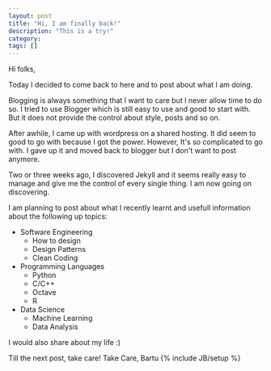 ```yaml
---
layout: post
title: "Hi, I am finally back!"
description: "This is a try!"
category: 
tags: []
---
```

Hi folks,

Today I decided to come back to here and to post about what I am doing.

Blogging is always something that I want to care but I never allow time to do so. I tried to use Blogger which is still easy to use and good to start with. But it does not provide the control about style, posts and so on.

After awhile, I came up with wordpress on a shared hosting. It did seem to good to go with because I got the power. However, It's so complicated to go with. I gave up it and moved back to blogger but I don't want to post anymore. 

Two or three weeks ago, I discovered Jekyll and it seems really easy to manage and give me the control of every single thing. I am now going on discovering. 

I am planning to post about what I recently learnt and usefull information about the following up topics:
* Software Engineering
    * How to design
    * Design Patterns
    * Clean Coding
* Programming Languages
    * Python
    * C/C++
    * Octave
    * R
* Data Science
    * Machine Learning
    * Data Analysis

I would also share about my life :) 

Till the next post, take care! 
Take Care,
Bartu
{% include JB/setup %}
